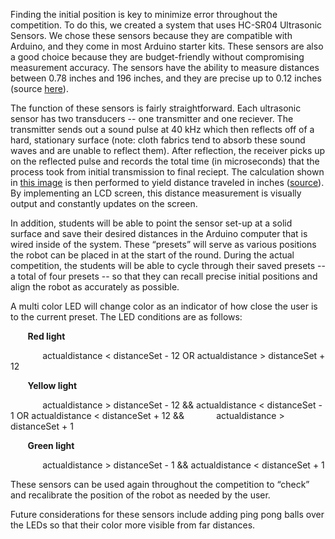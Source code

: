 Finding the initial position is key to minimize error throughout the competition. To do this, we created a system that uses HC-SR04 Ultrasonic Sensors. We chose these sensors because they are compatible with Arduino, and they come in most Arduino starter kits. These sensors are also a good choice because they are budget-friendly without compromising measurement accuracy. The sensors have the ability to measure distances between 0.78 inches and 196 inches, and they are precise up to 0.12 inches (source [here](https://www.amazon.com/Smraza-Ultrasonic-Distance-Mounting-Duemilanove/dp/B01JG09DCK/ref=sr_1_3?dchild=1&keywords=hcsr04+ultrasonic+sensor&qid=1611768243&sr=8-3)).

The function of these sensors is fairly straightforward. Each ultrasonic sensor has two transducers -- one transmitter and one reciever. The transmitter sends out a sound pulse at 40 kHz which then reflects off of a hard, stationary surface (note: cloth fabrics tend to absorb these sound waves and are unable to reflect them). After reflection, the receiver picks up on the reflected pulse and records the total time (in microseconds) that the process took from initial transmission to final reciept. The calculation shown in [this image](https://i.imgur.com/lByl8aq.jpg) is then performed to yield distance traveled in inches ([source](https://lastminuteengineers.com/arduino-sr04-ultrasonic-sensor-tutorial/)). By implementing an LCD screen, this distance measurement is visually output and constantly updates on the screen.  

In addition, students will be able to point the sensor set-up at a solid surface and save their desired distances in the Arduino computer that is wired inside of the system.  These “presets” will serve as various positions the robot can be placed in at the start of the round. During the actual competition, the students will be able to cycle through their saved presets -- a total of four presets -- so that they can recall precise initial positions and align the robot as accurately as possible. 

A multi color LED will change color as an indicator of how close the user is to the current preset. The LED conditions are as follows:

&nbsp;&nbsp;&nbsp;&nbsp;&nbsp;&nbsp; **Red light**

&nbsp;&nbsp;&nbsp;&nbsp;&nbsp;&nbsp;&nbsp;&nbsp;&nbsp;&nbsp;&nbsp;&nbsp; actualdistance < distanceSet - 12 OR actualdistance > distanceSet + 12

&nbsp;&nbsp;&nbsp;&nbsp;&nbsp;&nbsp; **Yellow light**

&nbsp;&nbsp;&nbsp;&nbsp;&nbsp;&nbsp;&nbsp;&nbsp;&nbsp;&nbsp;&nbsp;&nbsp; actualdistance > distanceSet - 12 && actualdistance < distanceSet - 1 OR actualdistance < distanceSet + 12  && &nbsp;&nbsp;&nbsp;&nbsp;&nbsp;&nbsp;&nbsp;&nbsp;&nbsp;&nbsp;&nbsp;&nbsp;actualdistance > distanceSet + 1

&nbsp;&nbsp;&nbsp;&nbsp;&nbsp;&nbsp; **Green light**

&nbsp;&nbsp;&nbsp;&nbsp;&nbsp;&nbsp;&nbsp;&nbsp;&nbsp;&nbsp;&nbsp;&nbsp; actualdistance > distanceSet - 1 && actualdistance < distanceSet + 1

These sensors can be used again throughout the competition to “check” and recalibrate the position of the robot as needed by the user.

Future considerations for these sensors include adding ping pong balls over the LEDs so that their color more visible from far distances.
